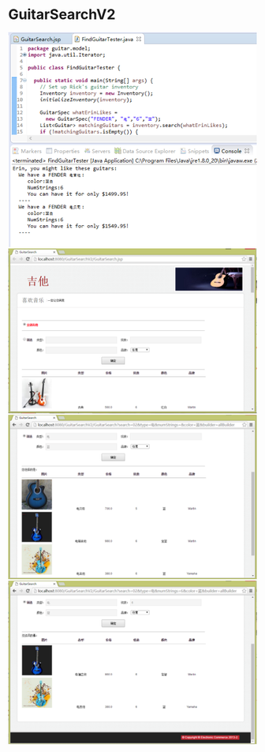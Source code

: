 # GuitarSearchV2
![testResult](https://github.com/Rutabaga1/GuitarSearchV2/blob/master/testResult.PNG)
![indexPage](https://github.com/Rutabaga1/GuitarSearchV2/blob/master/indexPage.PNG)
![SearchResult1](https://github.com/Rutabaga1/GuitarSearchV2/blob/master/SearchResult1.PNG)
![SearchResult2](https://github.com/Rutabaga1/GuitarSearchV2/blob/master/SearchResult2.PNG)
